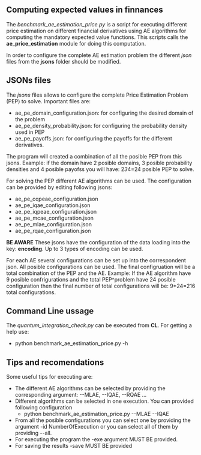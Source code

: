 ## Computing expected values in finnances 

The *benchmark\_ae\_estimation\_price.py* is a script for executing different price estimation on different financial derivatives using AE algorithms for computing the mandatory expected value functions.
This scripts calls the **ae\_price\_estimation** module for doing this computation.

In order to configure the complete AE estimation problem the different *json* files from the **jsons** folder should be modified.

## JSONs files

The *jsons* files allows to configure the complete Price Estimation Problem (PEP) to solve. Important files are:

* ae\_pe\_domain\_configuration.json: for configuring the desired domain of the problem
* ae\_pe\_density\_probability.json: for configuring the probability density used in PEP
* ae\_pe\_payoffs.json: for configuring the payoffs for the different derivatives.

The program will created a combination of all the posible PEP from this jsons. 
Example: if the domain have 2 posible domains, 3 posible probability densities and 4 posible payofss you will have: 2*3*4=24 posible PEP to solve.

For solving the PEP different AE algorithms can be used. The configuration can be provided by editing following jsons: 

* ae\_pe\_cqpeae\_configuration.json
* ae\_pe\_iqae\_configuration.json
* ae\_pe\_iqpeae\_configuration.json
* ae\_pe\_mcae\_configuration.json
* ae\_pe\_mlae\_configuration.json
* ae\_pe\_rqae\_configuration.json

**BE AWARE** These jsons have the configuration of the data loading into the key: **encoding**. Up to 3 types of encoding can be used. 

For each AE several configurations can be set up into the correspondent json. All posible configurations can be used. The final configruation will be a total combination of the PEP and the AE. Example: If the AE algorithm have 9 posible confrigurations and the total PEP^problem have 24 posible configuration then the final number of total configurations will be: 9*24=216 total configurations.

## Command Line ussage

The *quantum_integration_check.py* can be executed from **CL**. For getting a help use:

* python  benchmark\_ae\_estimation\_price.py -h

## Tips and recomendations 

Some useful tips for executing are:

* The different AE algorithms can be selected by providing the corresponding argument: --MLAE, --IQAE, --RQAE ... 
* Different algorithms can be selected in one execution. You can provided following configuration 
    * python  benchmark\_ae\_estimation\_price.py --MLAE --IQAE 
* From all the posible configurations you can select one by providing the argument -id NumberOfExecution or you can select all of them by providing --all.    
* For executing the program the -exe argument MUST BE provided.
* For saving the results -save MUST BE provided


